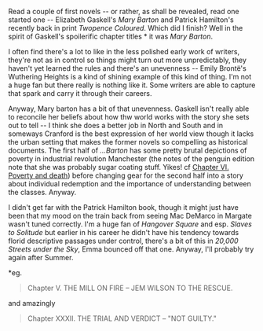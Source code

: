 Read a couple of first novels -- or rather, as shall be revealed, read one started one -- Elizabeth Gaskell's _Mary Barton_ and Patrick Hamilton's recently back in print _Twopence Coloured_. Which did I finish? Well in the spirit of Gaskell's spoilerific chapter titles * it was _Mary Barton_.

I often find there's a lot to like in the less polished early work of writers, they're not as in control so things might turn out more unpredictably, they haven't yet learned the rules and there's an unevenness -- Emily Brontë's Wuthering Heights is a kind of shining example of this kind of thing. I'm not a huge fan but there really is nothing like it. Some writers are able to capture that spark and carry it through their careers. 

Anyway, Mary barton has a bit of that unevenness. Gaskell isn't really able to reconcile her beliefs about how thw world works with the story she sets out to tell -- I think she does a better job in North and South and in someways Cranford is the best expression of her world view though it lacks the urban setting that makes the former novels so compelling as historical documents. The first half of _&hellip;Barton_ has some pretty brutal depictions of poverty in industrial revolution Manchester (the notes of the penguin edition note that she was probably sugar coating stuff. Yikes! cf <a href="https://www.gutenberg.org/files/2153/2153-h/2153-h.htm#c6">Chapter VI. Poverty and death</a>) before changing gear for the second half into a story about individual redemption and the importance of understanding between the classes. Anyway.

I didn't get far with the Patrick Hamilton book, though it might just have been that my mood on the train back from seeing Mac DeMarco in Margate wasn't tuned correctly. I'm a huge fan of _Hangover Square_ and esp. _Slaves to Solitude_ but earlier in his career he didn't have his tendency towards florid descriptive passages under control, there's a bit of this in _20,000 Streets under the Sky_, Emma bounced off that one. Anyway, I'll probably try again after Summer.

*eg. <blockquote>Chapter V. THE MILL ON FIRE &ndash; JEM WILSON TO THE RESCUE.</blockquote>
and amazingly<blockquote>Chapter XXXII. THE TRIAL AND VERDICT &ndash; "NOT GUILTY."</blockquote>